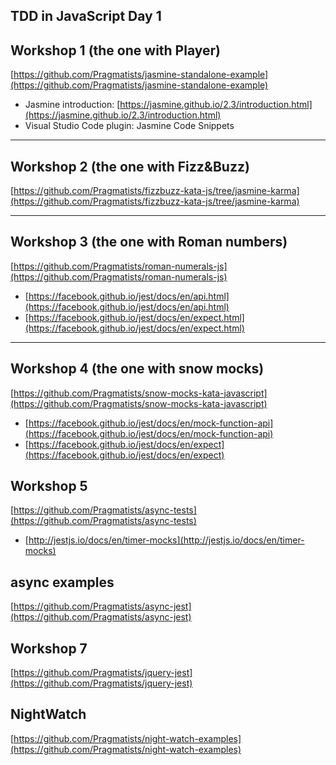 ## TDD in JavaScript Day 1


## Workshop 1 (the one with Player)

[https://github.com/Pragmatists/jasmine-standalone-example](https://github.com/Pragmatists/jasmine-standalone-example)  

- Jasmine introduction: [https://jasmine.github.io/2.3/introduction.html](https://jasmine.github.io/2.3/introduction.html)  
- Visual Studio Code plugin: Jasmine Code Snippets  

------------------------------------------

## Workshop 2 (the one with Fizz&Buzz)

[https://github.com/Pragmatists/fizzbuzz-kata-js/tree/jasmine-karma](https://github.com/Pragmatists/fizzbuzz-kata-js/tree/jasmine-karma)  

------------------------------------------

## Workshop 3 (the one with Roman numbers)

[https://github.com/Pragmatists/roman-numerals-js](https://github.com/Pragmatists/roman-numerals-js)    

- [https://facebook.github.io/jest/docs/en/api.html](https://facebook.github.io/jest/docs/en/api.html)  
- [https://facebook.github.io/jest/docs/en/expect.html](https://facebook.github.io/jest/docs/en/expect.html)  

------------------------------------------

## Workshop 4 (the one with snow mocks)

[https://github.com/Pragmatists/snow-mocks-kata-javascript](https://github.com/Pragmatists/snow-mocks-kata-javascript)  


- [https://facebook.github.io/jest/docs/en/mock-function-api](https://facebook.github.io/jest/docs/en/mock-function-api)  
- [https://facebook.github.io/jest/docs/en/expect](https://facebook.github.io/jest/docs/en/expect)  

## Workshop 5 

[https://github.com/Pragmatists/async-tests](https://github.com/Pragmatists/async-tests)

- [http://jestjs.io/docs/en/timer-mocks](http://jestjs.io/docs/en/timer-mocks)

## async examples

[https://github.com/Pragmatists/async-jest](https://github.com/Pragmatists/async-jest)

## Workshop 7

[https://github.com/Pragmatists/jquery-jest](https://github.com/Pragmatists/jquery-jest)

## NightWatch

[https://github.com/Pragmatists/night-watch-examples](https://github.com/Pragmatists/night-watch-examples)



